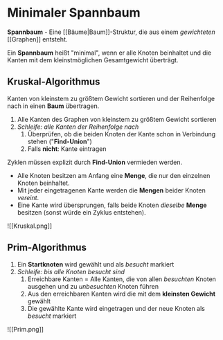 # Minimaler Spannbaum
**Spannbaum** - Eine [[Bäume|Baum]]-Struktur, die aus einem *gewichteten* [[Graphen]] entsteht.

Ein **Spannbaum** heißt "minimal", wenn er alle Knoten beinhaltet und die Kanten mit dem kleinstmöglichen Gesamtgewicht überträgt.

## Kruskal-Algorithmus
Kanten von kleinstem zu größtem Gewicht sortieren und der Reihenfolge nach in einen **Baum** übertragen.

1. Alle Kanten des Graphen von kleinstem zu größtem Gewicht sortieren
2. *Schleife: alle Kanten der Reihenfolge nach*
	1. Überprüfen, ob die beiden Knoten der Kante schon in Verbindung stehen ("**Find-Union**")
	2. Falls **nicht**: Kante eintragen

Zyklen müssen explizit durch **Find-Union** vermieden werden.

- Alle Knoten besitzen am Anfang eine **Menge**, die nur den einzelnen Knoten beinhaltet.
- Mit jeder eingetragenen Kante werden die **Mengen** beider Knoten *vereint*.
- Eine Kante wird übersprungen, falls beide Knoten *dieselbe* **Menge** besitzen (sonst würde ein Zyklus entstehen).


![[Kruskal.png]]

## Prim-Algorithmus
1. Ein **Startknoten** wird gewählt und als *besucht* markiert
2. *Schleife: bis alle Knoten besucht sind*
	1. Erreichbare Kanten = Alle Kanten, die von allen *besuchten* Knoten ausgehen und zu *unbesuchten* Knoten führen
	2. Aus den erreichbaren Kanten wird die mit dem **kleinsten Gewicht** gewählt
	3. Die gewählte Kante wird eingetragen und der neue Knoten als *besucht* markiert

![[Prim.png]]

